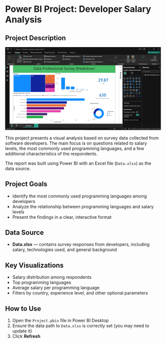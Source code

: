 # Power BI Project: Developer Salary Analysis

## Project Description
![Скриншот](https://github.com/Aharon24/Power-Bi-Project/raw/main/%D0%A1%D0%BD%D0%B8%D0%BC%D0%BE%D0%BA%20%D1%8D%D0%BA%D1%80%D0%B0%D0%BD%D0%B0%202025-05-09%20230708.png)

This project presents a visual analysis based on survey data collected from software developers. The main focus is on questions related to salary levels, the most commonly used programming languages, and a few additional characteristics of the respondents.

The report was built using Power BI with an Excel file (`Data.xlsx`) as the data source.

## Project Goals

- Identify the most commonly used programming languages among developers
- Analyze the relationship between programming languages and salary levels
- Present the findings in a clear, interactive format

## Data Source

- **Data.xlsx** — contains survey responses from developers, including salary, technologies used, and general background

## Key Visualizations

- Salary distribution among respondents
- Top programming languages
- Average salary per programming language
- Filters by country, experience level, and other optional parameters

## How to Use

1. Open the `Project.pbix` file in Power BI Desktop
2. Ensure the data path to `Data.xlsx` is correctly set (you may need to update it)
3. Click **Refresh**
